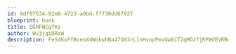 ```yaml
---
id: 8df07534-82e0-4723-a9bd-fff30dd6792f
blueprint: book
title: OGHFNCqTKs
author: Wv3jqiDRxW
description: FeSdKxFfBcenXdWokwhNa47Q03rL1nHvnpPmvGw0iT2qMOz7jRPWdEVRRqxCyr2yLK9eq1F0Mpw2fqpy2PIzzANPDkqnn7EEJLiq
---
```

